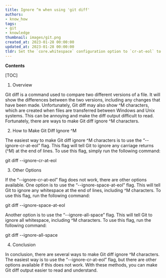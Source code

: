 ```yaml
---
title: Ignore ^m when using 'git diff'
authors:
- know_how
tags:
- git
- knowledge
thumbnail: images/git.png
created_at: 2023-01-28 00:00:00
updated_at: 2023-01-28 00:00:00
tldr: Set the `core.whitespace` configuration option to `cr-at-eol` to make `git diff` ignore ^M.
---
```


**Contents**

[TOC]

1. Overview

Git diff is a command used to compare two different versions of a file. It will show the differences between the two versions, including any changes that have been made. Unfortunately, Git diff may also show ^M characters, which are created when files are transferred between Windows and Unix systems. This can be annoying and make the diff output difficult to read. Fortunately, there are ways to make Git diff ignore ^M characters. 

2. How to Make Git Diff Ignore ^M

The easiest way to make Git diff ignore ^M characters is to use the “--ignore-cr-at-eol” flag. This flag will tell Git to ignore any carriage returns (^M) at the end of lines. To use this flag, simply run the following command:

git diff --ignore-cr-at-eol

3. Other Options

If the “--ignore-cr-at-eol” flag does not work, there are other options available. One option is to use the “--ignore-space-at-eol” flag. This will tell Git to ignore any whitespace at the end of lines, including ^M characters. To use this flag, run the following command:

git diff --ignore-space-at-eol

Another option is to use the “--ignore-all-space” flag. This will tell Git to ignore all whitespace, including ^M characters. To use this flag, run the following command:

git diff --ignore-all-space

4. Conclusion

In conclusion, there are several ways to make Git diff ignore ^M characters. The easiest way is to use the “--ignore-cr-at-eol” flag, but there are other options available if this does not work. With these methods, you can make Git diff output easier to read and understand.
